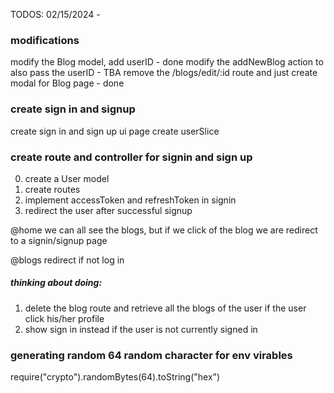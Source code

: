 TODOS: 02/15/2024 -

### modifications

modify the Blog model, add userID - done
modify the addNewBlog action to also pass the userID - TBA
remove the /blogs/edit/:id route and just create modal for Blog page - done

### create sign in and signup

create sign in and sign up ui page
create userSlice

### create route and controller for signin and sign up

0. create a User model
1. create routes
2. implement accessToken and refreshToken in signin
3. redirect the user after successful signup

@home
we can all see the blogs, but if we click of the blog we are redirect to a signin/signup page

@blogs
redirect if not log in

##### thinking about doing:

1. delete the blog route and retrieve all the blogs of the user if the user click his/her profile
2. show sign in instead if the user is not currently signed in

### generating random 64 random character for env virables

require("crypto").randomBytes(64).toString("hex")
